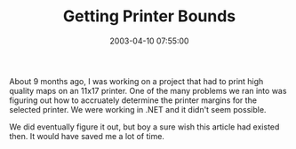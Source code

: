 ﻿---
layout: post
title: "Getting Printer Bounds"
comments: false
date: 2003-04-10 07:55:00
categories:
 - Technology
subtext-id: 08e6bb49-82f1-4d2c-8133-cac6f3a27301
alias: /blog/Getting-Printer-Bounds.aspx
---


About 9 months ago, I was working on a project that had to print high quality maps on an 11x17 printer. One of the many problems we ran into was figuring out how to accruately determine the printer margins for the selected printer. We were working in .NET and it didn't seem possible.

We did eventually figure it out, but boy a sure wish this article had existed then. It would have saved me a lot of time.
